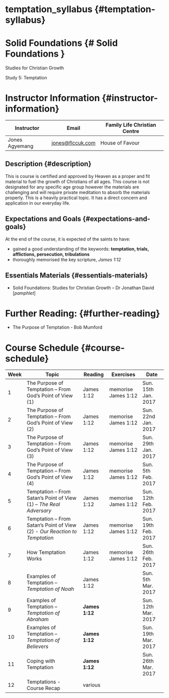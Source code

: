 # temptation_syllabus {#temptation-syllabus}

# Solid Foundations {# Solid Foundations }

Studies for Christian Growth

Study 5: Temptation

# Instructor Information {#instructor-information}

| Instructor | Email | Family Life Christian Centre |
| -| - | - |
| Jones Agyemang | jones@flccuk.com | House of Favour |

## Description {#description}

This is course is certified and approved by Heaven as a proper and fit material to fuel the growth of Christians of all ages. This course is not designated for any specific age group however the materials are challenging and will require private meditation to absorb the materials properly. This is a heavily practical topic. It has a direct concern and application in our everyday life.

## Expectations and Goals {#expectations-and-goals}
At the end of the course, it is expected of the saints to have:

*   gained a good understanding of the keywords: **temptation, trials, afflictions, persecution, tribulations**
*   thoroughly memorised the key scripture, _James 1:12_

## Essentials Materials {#essentials-materials}

- Solid Foundations: Studies for Christian Growth – Dr Jonathan David [_pamphlet_]

# Further Reading: {#further-reading}
- The Purpose of Temptation - Bob Mumford

# Course Schedule {#course-schedule}

| Week | Topic | Reading | Exercises | Date |
| ---  | ---   | ---     | ---       | - |
| 1 | The Purpose of Temptation – From God’s Point of View (1) | James 1:12 | memorise James 1:12| Sun. 15th Jan. 2017 |
| 2 | The Purpose of Temptation – From God’s Point of View (2) | James 1:12 | memorise James 1:12| Sun. 22nd Jan. 2017 |
| 3 | The Purpose of Temptation – From God’s Point of View (3) | James 1:12 | memorise James 1:12| Sun. 29th Jan. 2017 |
| 4 | The Purpose of Temptation – From God’s Point of View (4) | James 1:12 | memorise James 1:12| Sun.  5th Feb. 2017 |
| 5 | Temptation – From Satan’s Point of View (1) – _The Real Adversary_ | James 1:12 | memorise James 1:12| Sun. 12th Feb. 2017 |
| 6 | Temptation – From Satan’s Point of View (2) - _Our Reaction to Temptation_ | James 1:12 | memorise James 1:12| Sun. 19th Feb. 2017 |
| 7 | How Temptation Works | James 1:12 | memorise James 1:12 | Sun. 26th Feb. 2017 |
| 8 | Examples of Temptation – _Temptation of Noah_ | James 1:12 |  | Sun. 5th Mar. 2017 |
| 9 | Examples of Temptation – _Temptation of Abraham_ | **James 1:12** |  |Sun. 12th Mar. 2017|
| 10 | Examples of Temptation – _Temptation of Believers_ | **James 1:12** |  |Sun. 19th Mar. 2017 |
| 11 | Coping with Temptation | **James 1:12** |  |Sun. 26th Mar. 2017 |
| 12 | Temptations - Course Recap | various | 